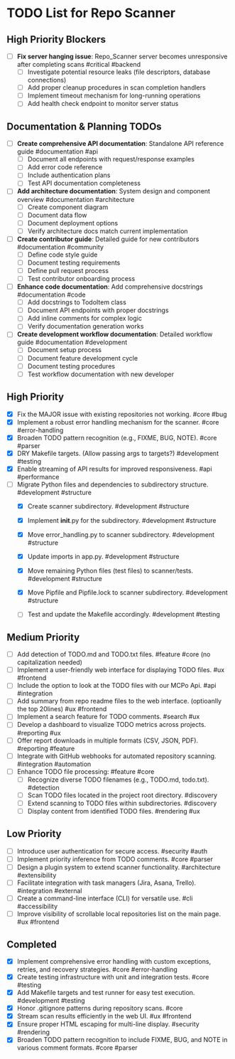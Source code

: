 # TODO List for Repo Scanner

<!-- All content below this line has been revised for clarity, conciseness, vigorous language, tagging, and DRY principles. Uncompleted items from the original '''Completed''' section have been moved to '''Medium Priority'''. -->

## High Priority Blockers

- [ ] **Fix server hanging issue**: Repo_Scanner server becomes unresponsive after completing scans #critical #backend
   - [ ] Investigate potential resource leaks (file descriptors, database connections)
   - [ ] Add proper cleanup procedures in scan completion handlers
   - [ ] Implement timeout mechanism for long-running operations
   - [ ] Add health check endpoint to monitor server status

## Documentation & Planning TODOs
- [ ] **Create comprehensive API documentation**: Standalone API reference guide #documentation #api
  - [ ] Document all endpoints with request/response examples
  - [ ] Add error code reference
  - [ ] Include authentication plans
  - [ ] Test API documentation completeness
- [ ] **Add architecture documentation**: System design and component overview #documentation #architecture
  - [ ] Create component diagram
  - [ ] Document data flow
  - [ ] Document deployment options
  - [ ] Verify architecture docs match current implementation
- [ ] **Create contributor guide**: Detailed guide for new contributors #documentation #community
  - [ ] Define code style guide
  - [ ] Document testing requirements
  - [ ] Define pull request process
  - [ ] Test contributor onboarding process
- [ ] **Enhance code documentation**: Add comprehensive docstrings #documentation #code
  - [ ] Add docstrings to TodoItem class
  - [ ] Document API endpoints with proper docstrings
  - [ ] Add inline comments for complex logic
  - [ ] Verify documentation generation works
- [ ] **Create development workflow documentation**: Detailed workflow guide #documentation #development
  - [ ] Document setup process
  - [ ] Document feature development cycle
  - [ ] Document testing procedures
  - [ ] Test workflow documentation with new developer

## High Priority
- [x] Fix the MAJOR issue with existing repositories not working. #core #bug
- [x] Implement a robust error handling mechanism for the scanner. #core #error-handling
- [x] Broaden TODO pattern recognition (e.g., FIXME, BUG, NOTE). #core #parser
- [x] DRY Makefile targets. (Allow passing args to targets?) #development #testing
- [x] Enable streaming of API results for improved responsiveness. #api #performance
- [ ] Migrate Python files and dependencies to subdirectory structure. #development #structure
    - [x] Create scanner subdirectory. #development #structure
    - [x] Implement __init__.py for the subdirectory. #development #structure
    - [x] Move error_handling.py to scanner subdirectory. #development #structure
    - [x] Update imports in app.py. #development #structure
    - [x] Move remaining Python files (test files) to scanner/tests. #development #structure
    - [x] Move Pipfile and Pipfile.lock to scanner subdirectory. #development #structure
    - [ ] Test and update the Makefile accordingly. #development #testing



## Medium Priority
- [ ] Add detection of TODO.md and TODO.txt files. #feature #core (no capitalization needed)
- [ ] Implement a user-friendly web interface for displaying TODO files. #ux #frontend
- [ ] Include the option to look at the TODO files with our MCPo Api. #api #integration
- [ ] Add summary from repo readme files to the web interface. (optioanlly the top 20lines) #ux #frontend
- [ ] Implement a search feature for TODO comments. #search #ux
- [ ] Develop a dashboard to visualize TODO metrics across projects. #reporting #ux
- [ ] Offer report downloads in multiple formats (CSV, JSON, PDF). #reporting #feature
- [ ] Integrate with GitHub webhooks for automated repository scanning. #integration #automation
- [ ] Enhance TODO file processing: #feature #core
    - [ ] Recognize diverse TODO filenames (e.g., TODO.md, todo.txt). #detection
    - [ ] Scan TODO files located in the project root directory. #discovery
    - [ ] Extend scanning to TODO files within subdirectories. #discovery
    - [ ] Display content from identified TODO files. #rendering #ux

## Low Priority
- [ ] Introduce user authentication for secure access. #security #auth
- [ ] Implement priority inference from TODO comments. #core #parser
- [ ] Design a plugin system to extend scanner functionality. #architecture #extensibility
- [ ] Facilitate integration with task managers (Jira, Asana, Trello). #integration #external
- [ ] Create a command-line interface (CLI) for versatile use. #cli #accessibility
- [ ] Improve visibility of scrollable local repositories list on the main page. #ux #frontend

## Completed
- [x] Implement comprehensive error handling with custom exceptions, retries, and recovery strategies. #core #error-handling
- [x] Create testing infrastructure with unit and integration tests. #core #testing
- [x] Add Makefile targets and test runner for easy test execution. #development #testing
- [x] Honor .gitignore patterns during repository scans. #core
- [x] Stream scan results efficiently in the web UI. #ux #frontend
- [x] Ensure proper HTML escaping for multi-line display. #security #rendering
- [x] Broaden TODO pattern recognition to include FIXME, BUG, and NOTE in various comment formats. #core #parser

